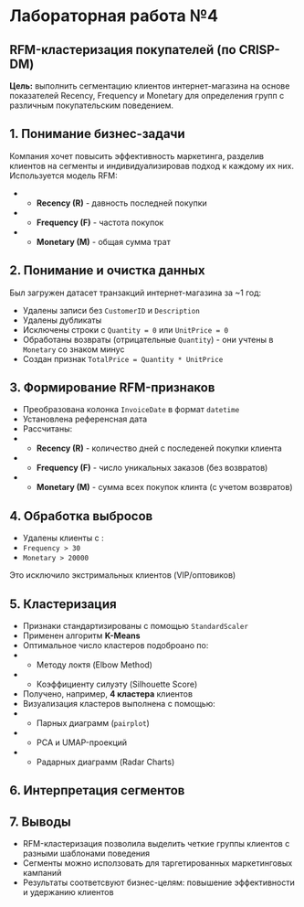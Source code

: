 # Лабораторная работа №4
## RFM-кластеризация покупателей (по CRISP-DM)
**Цель:** выполнить сегментацию клиентов интернет-магазина на основе показателей Recency, Frequency и Monetary для определения групп с различным покупательским поведением.

## 1. Понимание бизнес-задачи
Компания хочет повысить эффективность маркетинга, разделив клиентов на сегменты и индивидуализировав подход к каждому их них. Используется модель RFM:
- - **Recency (R)** - давность последней покупки
- - **Frequency (F)** - частота покупок
- - **Monetary (M)** - общая сумма трат

## 2. Понимание и очистка данных
Был загружен датасет транзакций интернет-магазина за ~1 год:
- Удалены записи без `CustomerID` и `Description`
- Удалены дубликаты
- Исключены строки с `Quantity = 0` или `UnitPrice = 0`
- Обработаны возвраты (отрицательные `Quantity`) - они учтены в `Monetary` со знаком минус
- Создан признак `TotalPrice = Quantity * UnitPrice`

## 3. Формирование RFM-признаков
- Преобразована колонка `InvoiceDate` в формат `datetime`
- Установлена референсная дата
- Рассчитаны:
- - **Recency (R)** - количество дней с последеней покупки клиента
- - **Frequency (F)** - число уникальных заказов (без возвратов)
- - **Monetary (M)** - сумма всех покупок клинта (с учетом возвратов)

## 4. Обработка выбросов
- Удалены клиенты с :
- `Frequency > 30`
- `Monetary > 20000`

Это исключило экстримальных клиентов (VIP/оптовиков)

## 5. Кластеризация
- Признаки стандартизированы с помощью `StandardScaler`
- Применен алгоритм **K-Means**
- Оптимальное число кластеров подоброано по:
- - Методу локтя (Elbow Method)
- - Коэффициенту силуэту (Silhouette Score)
- Получено, например, **4 кластера** клиентов
- Визуализация кластеров выполнена с помощью:
- - Парных диаграмм (`pairplot`)
- - PCA и UMAP-проекций
- - Радарных диаграмм (Radar Charts)

## 6. Интерпретация сегментов



## 7. Выводы
- RFM-кластеризация позволила выделить четкие группы клиентов с разными шаблонами поведения
- Сегменты можно исползовать для таргетированных маркетинговых кампаний
- Результаты соответсвуют бизнес-целям: повышение эффективности и удержанию клиентов
